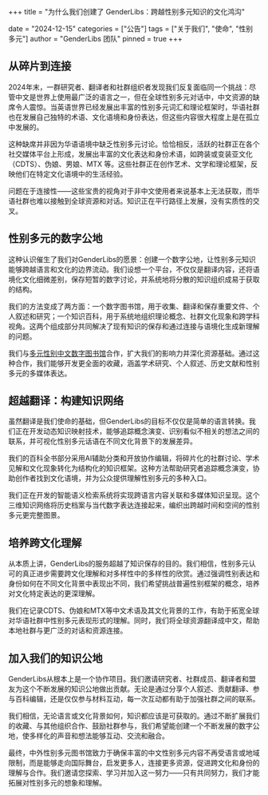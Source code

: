+++
title = "为什么我们创建了 GenderLibs：跨越性别多元知识的文化鸿沟"
<!-- description = "创建中外性别多元图书馆与百科全书的旅程与愿景" -->
date = "2024-12-15"
categories = ["公告"]
tags = ["关于我们", "使命", "性别多元"]
author = "GenderLibs 团队"
pinned = true
+++

## 从碎片到连接

2024年末，一群研究者、翻译者和社群组织者发现我们反复面临同一个挑战：尽管中文是世界上使用最广泛的语言之一，但在全球性别多元对话中，中文资源的缺席令人震惊。当英语世界已经发展出丰富的性别多元词汇和理论框架时，华语社群也在发展自己独特的术语、文化语境和身份表达，但这些内容很大程度上是在孤立中发展的。

这种缺席并非因为华语语境中缺乏性别多元讨论。恰恰相反，活跃的社群正在各个社交媒体平台上形成，发展出丰富的文化表达和身份术语，如跨装或变装亚文化（CDTS）、伪娘、男娘、MTX 等。这些社群正在创作艺术、文学和理论框架，反映他们在特定文化语境中的生活经验。

问题在于连接性——这些宝贵的视角对于非中文使用者来说基本上无法获取，而华语社群也难以接触到全球资源和对话。知识正在平行路径上发展，没有实质性的交叉。

## 性别多元的数字公地

这种认识催生了我们对GenderLibs的愿景：创建一个数字公地，让性别多元知识能够跨越语言和文化的边界流动。我们设想一个平台，不仅仅是翻译内容，还将语境化文化细微差别，保存短暂的数字讨论，并系统地将分散的知识组织成易于获取的结构。

我们的方法变成了两方面：一个数字图书馆，用于收集、翻译和保存重要文件、个人叙述和研究；一个知识百科，用于系统地组织理论概念、社群文化现象和跨学科视角。这两个组成部分共同解决了现有知识的保存和通过连接与语境化生成新理解的问题。

我们与[多元性别中文数字图书馆](https://transchinese.org/)合作，扩大我们的影响力并深化资源基础。通过这种合作，我们能够开发更全面的收藏，涵盖学术研究、个人叙述、历史文献和性别多元的多媒体表达。

## 超越翻译：构建知识网络

虽然翻译是我们使命的基础，但GenderLibs的目标不仅仅是简单的语言转换。我们正在开发动态知识映射技术，能够追踪概念演变、识别看似不相关的想法之间的联系，并可视化性别多元话语在不同文化背景下的发展差异。

我们的百科全书部分采用AI辅助分类和开放协作编辑，将碎片化的社群讨论、学术见解和文化现象转化为结构化的知识框架。这种方法帮助研究者追踪概念演变，协助创作者找到文化语境，并为公众提供理解性别多元的多种入口。

我们正在开发的智能语义检索系统将实现跨语言内容关联和多媒体知识呈现。这个三维知识网络将历史档案与当代数字表达连接起来，编织出跨越时间和空间的性别多元更完整图景。

## 培养跨文化理解

从本质上讲，GenderLibs的服务超越了知识保存的目的。我们相信，性别多元认可的真正进步需要跨文化理解和对多样性中的多样性的欣赏。通过强调性别表达和身份如何在不同文化背景中表现出不同，我们希望挑战普遍性别框架的概念，培养对文化特定表达的更深理解。

我们在记录CDTS、伪娘和MTX等中文术语及其文化背景的工作，有助于拓宽全球对华语社群中性别多元表现形式的理解。同时，我们将全球资源翻译成中文，帮助本地社群与更广泛的对话和资源连接。

## 加入我们的知识公地

GenderLibs从根本上是一个协作项目。我们邀请研究者、社群成员、翻译者和盟友为这个不断发展的知识公地做出贡献。无论是通过分享个人叙述、贡献翻译、参与百科编辑，还是仅仅参与材料互动，每一次互动都有助于加强社群之间的联系。

我们相信，无论语言或文化背景如何，知识都应该是可获取的。通过不断扩展我们的收藏、与其他组织合作、鼓励社群参与，我们希望能创建一个不断发展的数字公地，使多样化的声音和想法能够互动、交流和融合。

最终，中外性别多元图书馆致力于确保丰富的中文性别多元内容不再受语言或地域限制，而是能够走向国际舞台，启发更多人，连接更多资源，促进跨文化和身份的理解与合作。我们邀请您探索、学习并加入这一努力——只有共同努力，我们才能拓展对性别多元的想象和理解。
<!-- more -->
